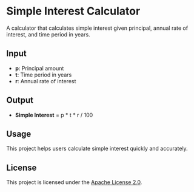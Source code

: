 # Simple Interest Calculator

A calculator that calculates simple interest given principal, annual rate of interest, and time period in years.

## Input
- **p**: Principal amount
- **t**: Time period in years
- **r**: Annual rate of interest

## Output
- **Simple Interest** = p * t * r / 100

## Usage
This project helps users calculate simple interest quickly and accurately.

## License
This project is licensed under the [Apache License 2.0](LICENSE).


